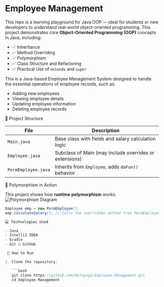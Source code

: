 # Employee Management
This repo is a learning playground for Java OOP — ideal for students or new developers to understand real-world object-oriented programming.
This project demonstrates core **Object-Oriented Programming (OOP)** concepts in Java, including:

- ✅ Inheritance  
- ✅ Method Overriding  
- ✅ Polymorphism  
- ✅ Class Structure and Refactoring  
- ✅ Practical Use of `extends` and `super`  

This is a Java-based Employee Management System designed to handle the essential operations of employee records, such as:

- Adding new employees
- Viewing employee details
- Updating employee information
- Deleting employee records

🚀 Project Structure

| File              | Description                                                  |
|-------------------|--------------------------------------------------------------|
| `Main.java`       | Base class with fields and salary calculation logic          |
| `Employee.java`   | Subclass of Main (may include overrides or extensions)       |
| `PermEmployee.java` | Inherits from `Employee`, adds `doFun()` behavior          |

🔄 Polymorphism in Action

This project shows how **runtime polymorphism** works:
![Polymorphism Diagram](polymorphism-diagram.png)

```java
Employee emp = new PermEmployee();
emp.calculateSalary(); // Calls the overridden method from PermEmployee (if overridden)

💻 Technologies Used

- Java
- IntelliJ IDEA
- Gradle
- Git & GitHub

 🚀 How to Run

1. Clone the repository:

   ```bash
   git clone https://github.com/Rutayuga/Employee-Management.git
   cd Employee-Management

